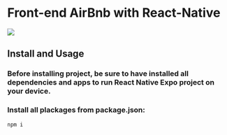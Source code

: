 # Front-end AirBnb with React-Native

![ ](https://j.gifs.com/K1w0QY.gif)

## Install and Usage

### Before installing project, be sure to have installed all dependencies and apps to run React Native Expo project on your device.

### Install all plackages from package.json:

```js
npm i
```
